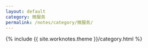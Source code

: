 ```yaml
---
layout: default
category: 微服务
permalink: /notes/category/微服务/
---
```

{% include {{ site.worknotes.theme }}/category.html %}